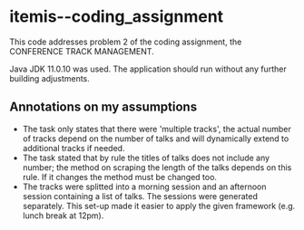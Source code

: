 # itemis--coding_assignment

This code addresses problem 2 of the coding assignment, the CONFERENCE TRACK MANAGEMENT.

Java JDK 11.0.10 was used.
The application should run without any further building adjustments.

## Annotations on my assumptions

- The task only states that there were 'multiple tracks', the actual number of tracks depend on the number of talks and will dynamically extend to additional tracks if needed.
- The task stated that by rule the titles of talks does not include any number; the method on scraping the length of the talks depends on this rule. If it changes the method must be changed too.
- The tracks were splitted into a morning session and an afternoon session containing a list of talks. The sessions were generated separately. This set-up made it easier to apply the given framework (e.g. lunch break at 12pm).
